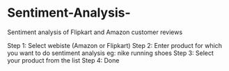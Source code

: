 # Sentiment-Analysis-
Sentiment analysis of Flipkart and Amazon customer reviews

Step 1: Select webiste (Amazon or Flipkart)
Step 2: Enter product for which you want to do sentiment analysis eg: nike running shoes
Step 3: Select your product from the list
Step 4: Done
